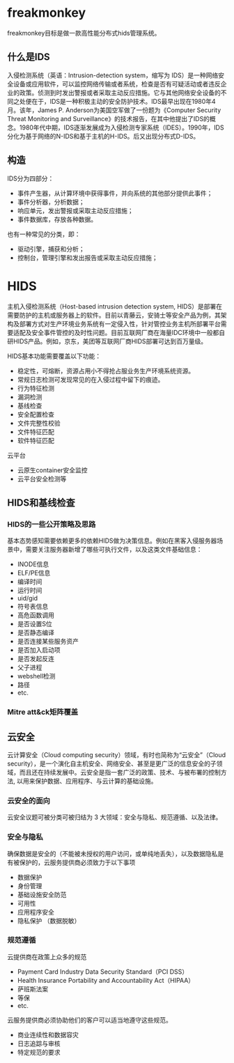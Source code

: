 # freakmonkey

freakmonkey目标是做一款高性能分布式hids管理系统。

## 什么是IDS

入侵检测系统（英语：Intrusion-detection system，缩写为 IDS）是一种网络安全设备或应用软件，可以监控网络传输或者系统，检查是否有可疑活动或者违反企业的政策。侦测到时发出警报或者采取主动反应措施。它与其他网络安全设备的不同之处便在于，IDS是一种积极主动的安全防护技术。IDS最早出现在1980年4月。该年，James P. Anderson为美国空军做了一份题为《Computer Security Threat Monitoring and Surveillance》的技术报告，在其中他提出了IDS的概念。1980年代中期，IDS逐渐发展成为入侵检测专家系统（IDES）。1990年，IDS分化为基于网络的N-IDS和基于主机的H-IDS。后又出现分布式D-IDS。

## 构造

IDS分为四部分：
* 事件产生器，从计算环境中获得事件，并向系统的其他部分提供此事件；
* 事件分析器，分析数据；
* 响应单元，发出警报或采取主动反应措施；
* 事件数据库，存放各种数据。

也有一种常见的分类，即：
* 驱动引擎，捕获和分析；
* 控制台，管理引擎和发出报告或采取主动反应措施；

# HIDS

主机入侵检测系统（Host-based intrusion detection system, HIDS）是部署在需要防护的主机或服务器上的软件。目前以青藤云，安骑士等安全产品为例，其架构及部署方式对生产环境业务系统有一定侵入性，针对管控业务主机所部署平台需要适配及安全事件管控的及时性问题。目前互联网厂商在海量IDC环境中一般都自研HIDS产品。例如，京东，美团等互联网厂商HIDS部署可达到百万量级。

HIDS基本功能需要覆盖以下功能：

* 稳定性，可熔断，资源占用小不得抢占服业务生产环境系统资源。
* 常规日志检测可发现常见的在入侵过程中留下的痕迹。
* 行为特征检测
* 漏洞检测
* 基线检查
* 安全配置检查
* 文件完整性校验
* 文件特征匹配
* 软件特征匹配

云平台

* 云原生container安全监控
* 云平台安全检测等

## HIDS和基线检查


### HIDS的一些公开策略及思路

基本态势感知需要依赖更多的依赖HIDS做为决策信息。例如在黑客入侵服务器场景中，需要关注服务器新增了哪些可执行文件，以及这类文件基础信息：
* INODE信息
* ELF/PE信息
* 编译时间
* 运行时间
* uid/gid
* 符号表信息
* 高危函数调用
* 是否设置S位
* 是否静态编译
* 是否连接某些服务资产
* 是否加入启动项
* 是否发起反连
* 父子进程
* webshell检测
* 路径
* etc.

### Mitre att&ck矩阵覆盖

## 云安全

云计算安全（Cloud computing security）领域，有时也简称为“云安全”（Cloud security），是一个演化自主机安全、网络安全、甚至是更广泛的信息安全的子领域，而且还在持续发展中。云安全是指一套广泛的政策、技术、与被布署的控制方法, 以用来保护数据、应用程序、与云计算的基础设施。

### 云安全的面向

云安全议题可被分类可被归结为 3 大领域：安全与隐私、规范遵循、以及法律。

### 安全与隐私
确保数据是安全的（不能被未授权的用户访问，或单纯地丢失），以及数据隐私是有被保护的，云服务提供商必须致力于以下事项
* 数据保护
* 身份管理
* 基础设施安全防范
* 可用性
* 应用程序安全
* 隐私保护 （数据脱敏）

### 规范遵循
云提供商在政策上众多的规范

* Payment Card Industry Data Security Standard（PCI DSS）
* Health Insurance Portability and Accountability Act（HIPAA）
* 萨班斯法案
* 等保
* etc.

云服务提供商必须协助他们的客户可以适当地遵守这些规范。

* 商业连续性和数据容灾
* 日志追踪与审核
* 特定规范的要求
